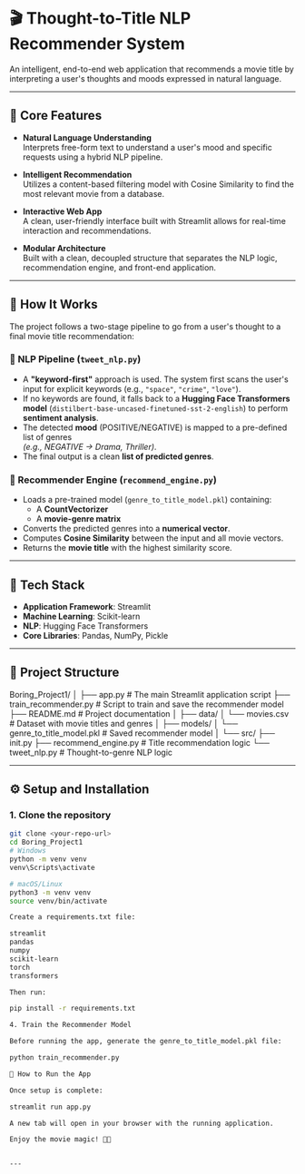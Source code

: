 # 🎬 Thought-to-Title NLP Recommender System

An intelligent, end-to-end web application that recommends a movie title by interpreting a user's thoughts and moods expressed in natural language.

---

## 🚀 Core Features

- **Natural Language Understanding**  
  Interprets free-form text to understand a user's mood and specific requests using a hybrid NLP pipeline.

- **Intelligent Recommendation**  
  Utilizes a content-based filtering model with Cosine Similarity to find the most relevant movie from a database.

- **Interactive Web App**  
  A clean, user-friendly interface built with Streamlit allows for real-time interaction and recommendations.

- **Modular Architecture**  
  Built with a clean, decoupled structure that separates the NLP logic, recommendation engine, and front-end application.

---

## 🧠 How It Works

The project follows a two-stage pipeline to go from a user's thought to a final movie title recommendation:


### 📘 NLP Pipeline (`tweet_nlp.py`)

- A **"keyword-first"** approach is used. The system first scans the user's input for explicit keywords (e.g., `"space"`, `"crime"`, `"love"`).
- If no keywords are found, it falls back to a **Hugging Face Transformers model** (`distilbert-base-uncased-finetuned-sst-2-english`) to perform **sentiment analysis**.
- The detected **mood** (POSITIVE/NEGATIVE) is mapped to a pre-defined list of genres  
  _(e.g., NEGATIVE → Drama, Thriller)_.
- The final output is a clean **list of predicted genres**.

### 🎯 Recommender Engine (`recommend_engine.py`)

- Loads a pre-trained model (`genre_to_title_model.pkl`) containing:
  - A **CountVectorizer**
  - A **movie-genre matrix**
- Converts the predicted genres into a **numerical vector**.
- Computes **Cosine Similarity** between the input and all movie vectors.
- Returns the **movie title** with the highest similarity score.

---

## 🧰 Tech Stack

- **Application Framework**: Streamlit  
- **Machine Learning**: Scikit-learn  
- **NLP**: Hugging Face Transformers  
- **Core Libraries**: Pandas, NumPy, Pickle  

---

## 📁 Project Structure

Boring_Project1/
│
├── app.py # The main Streamlit application script
├── train_recommender.py # Script to train and save the recommender model
├── README.md # Project documentation
│
├── data/
│ └── movies.csv # Dataset with movie titles and genres
│
├── models/
│ └── genre_to_title_model.pkl # Saved recommender model
│
└── src/
├── init.py
├── recommend_engine.py # Title recommendation logic
└── tweet_nlp.py # Thought-to-genre NLP logic


---

## ⚙️ Setup and Installation

### 1. Clone the repository

```bash
git clone <your-repo-url>
cd Boring_Project1
# Windows
python -m venv venv
venv\Scripts\activate

# macOS/Linux
python3 -m venv venv
source venv/bin/activate

Create a requirements.txt file:

streamlit
pandas
numpy
scikit-learn
torch
transformers

Then run:

pip install -r requirements.txt

4. Train the Recommender Model

Before running the app, generate the genre_to_title_model.pkl file:

python train_recommender.py

🚀 How to Run the App

Once setup is complete:

streamlit run app.py

A new tab will open in your browser with the running application.

Enjoy the movie magic! 🎥✨


---
